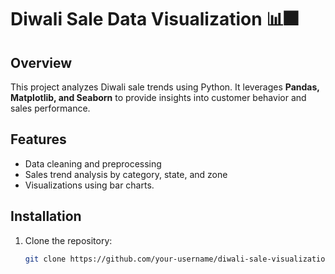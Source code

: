 # Diwali Sale Data Visualization 📊🎆

## Overview  
This project analyzes Diwali sale trends using Python. It leverages **Pandas, Matplotlib, and Seaborn** to provide insights into customer behavior and sales performance.

## Features  
- Data cleaning and preprocessing  
- Sales trend analysis by category, state, and zone 
- Visualizations using bar charts.
  

## Installation  
1. Clone the repository:  
   ```bash
   git clone https://github.com/your-username/diwali-sale-visualization.git
